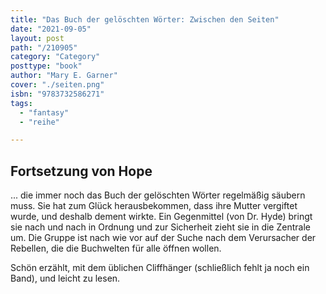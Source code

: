 ```yaml
---
title: "Das Buch der gelöschten Wörter: Zwischen den Seiten"
date: "2021-09-05"
layout: post
path: "/210905"
category: "Category"
posttype: "book"
author: "Mary E. Garner"
cover: "./seiten.png"
isbn: "9783732586271"
tags:
  - "fantasy"
  - "reihe"

---
```

## Fortsetzung von Hope

... die immer noch das Buch der gelöschten Wörter regelmäßig säubern muss. Sie hat zum Glück herausbekommen, dass ihre Mutter vergiftet wurde, und deshalb dement wirkte. Ein Gegenmittel (von Dr. Hyde) bringt sie nach und nach in Ordnung und zur Sicherheit zieht sie in die Zentrale um. Die Gruppe ist nach wie vor auf der Suche nach dem Verursacher der Rebellen, die die Buchwelten für alle öffnen wollen.

Schön erzählt, mit dem üblichen Cliffhänger (schließlich fehlt ja noch ein Band), und leicht zu lesen.